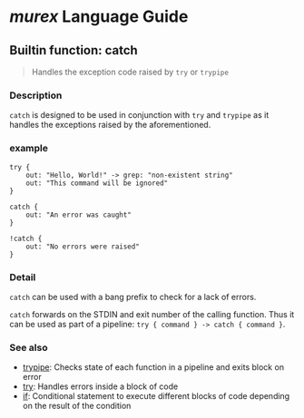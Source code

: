 # _murex_ Language Guide

## Builtin function: catch

> Handles the exception code raised by `try` or `trypipe`

### Description

`catch` is designed to be used in conjunction with `try` and `trypipe` as it
handles the exceptions raised by the aforementioned.

### example

    try {
        out: "Hello, World!" -> grep: "non-existent string"
        out: "This command will be ignored"
    }

    catch {
        out: "An error was caught"
    }

    !catch {
        out: "No errors were raised"
    }

### Detail

`catch` can be used with a bang prefix to check for a lack of errors.

`catch` forwards on the STDIN and exit number of the calling function. Thus it
can be used as part of a pipeline: `try { command } -> catch { command }`.

### See also

* [trypipe](trypipe.md): Checks state of each function in a pipeline and exits block on error
* [try](try.md): Handles errors inside a block of code
* [if](if.md): Conditional statement to execute different blocks of code depending on the
result of the condition
